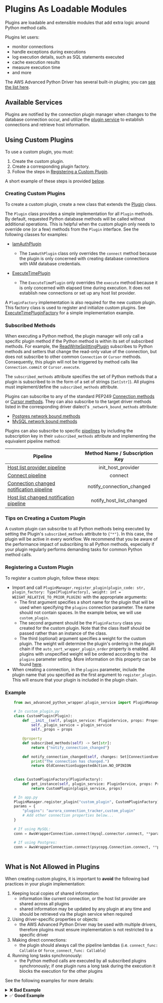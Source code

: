 # Plugins As Loadable Modules
Plugins are loadable and extensible modules that add extra logic around Python method calls.

Plugins let users:
- monitor connections
- handle exceptions during executions
- log execution details, such as SQL statements executed
- cache execution results
- measure execution time
- and more

The AWS Advanced Python Driver has several built-in plugins; you can [see the list here](../../docs/using-the-python-driver/UsingThePythonDriver.md#list-of-available-plugins).

## Available Services

Plugins are notified by the connection plugin manager when changes to the database connection occur, and utilize the [plugin service](./PluginService.md) to establish connections and retrieve host information. 

## Using Custom Plugins

To use a custom plugin, you must:
1. Create the custom plugin.
2. Create a corresponding plugin factory.
3. Follow the steps in [Registering a Custom Plugin](#registering-a-custom-plugin).

A short example of these steps is provided [below](#Example).

### Creating Custom Plugins

To create a custom plugin, create a new class that extends the [Plugin](/aws_advanced_python_wrapper/plugin.py) class.

The `Plugin` class provides a simple implementation for all `Plugin` methods. By default, requested Python database methods will be called without additional operations. This is helpful when the custom plugin only needs to override one (or a few) methods from the `Plugin` interface.
See the following classes for examples:

- [IamAuthPlugin](/aws_advanced_python_wrapper/iam_plugin.py)
    - The `IamAuthPlugin` class only overrides the `connect` method because the plugin is only concerned with creating
      database connections with IAM database credentials.

- [ExecuteTimePlugin](/aws_advanced_python_wrapper/execute_time_plugin.py)
    - The `ExecuteTimePlugin` only overrides the `execute` method because it is only concerned with elapsed time during execution. It does not establish new connections or set up any host list provider.

A `PluginFactory` implementation is also required for the new custom plugin. This factory class is used to register and initialize custom plugins. See [ExecuteTimePluginFactory](/aws_advanced_python_wrapper/execute_time_plugin.py) for a simple implementation example.

### Subscribed Methods

When executing a Python method, the plugin manager will only call a specific plugin method if the Python method is within its set of subscribed methods. For example, the [ReadWriteSplittingPlugin](/aws_advanced_python_wrapper/read_write_splitting_plugin.py) subscribes to Python methods and setters that change the read-only value of the connection, but does not subscribe to other common `Connection` or `Cursor` methods. Consequently, this plugin will not be triggered by method calls like `Connection.commit` or `Cursor.execute`.

The `subscribed_methods` attribute specifies the set of Python methods that a plugin is subscribed to in the form of a set of strings (`Set[str]`). All plugins must implement/define the `subscribed_methods` attribute.

Plugins can subscribe to any of the standard PEP249 [Connection methods](https://peps.python.org/pep-0249/#connection-methods) or [Cursor methods](https://peps.python.org/pep-0249/#cursor-methods). They can also subscribe to the target driver methods listed in the corresponding driver dialect's `_network_bound_methods` attribute:
- [Postgres network bound methods](/aws_advanced_python_wrapper/pg_driver_dialect.py)
- [MySQL network bound methods](/aws_advanced_python_wrapper/mysql_driver_dialect.py)

Plugins can also subscribe to specific [pipelines](./Pipelines.md) by including the subscription key in their `subscribed_methods` attribute and implementing the equivalent pipeline method:

| Pipeline                                                                                            | Method Name / Subscription Key |
|-----------------------------------------------------------------------------------------------------|:------------------------------:|
| [Host list provider pipeline](./Pipelines.md#host-list-provider-pipeline)                           |       init_host_provider       |
| [Connect pipeline](./Pipelines.md#connect-pipeline)                                                 |            connect             |
| [Connection changed notification pipeline](./Pipelines.md#connection-changed-notification-pipeline) |   notify_connection_changed    |
| [Host list changed notification pipeline](./Pipelines.md#host-list-changed-notification-pipeline)   |    notify_host_list_changed    |                                                                      

### Tips on Creating a Custom Plugin

A custom plugin can subscribe to all Python methods being executed by setting the Plugin's `subscribed_methods` attribute to `{"*"}`. In this case, the plugin will be active in every workflow. We recommend that you be aware of the performance impact of subscribing to all Python methods, especially if your plugin regularly performs demanding tasks for common Python method calls.

### Registering a Custom Plugin
To register a custom plugin, follow these steps:
- Import and call `PluginManager.register_plugin(plugin_code: str, plugin_factory: Type[PluginFactory], weight: int = WEIGHT_RELATIVE_TO_PRIOR_PLUGIN)` with the appropriate arguments: 
  - The first argument specifies a short name for the plugin that will be used when specifying the `plugins` connection parameter. The name should not contain spaces. In the example below, we will use `custom_plugin`.
  - The second argument should be the `PluginFactory` class you created for the custom plugin. Note that the class itself should be passed rather than an instance of the class.
  - The third (optional) argument specifies a weight for the custom plugin. The weight will determine the plugin's ordering in the plugin chain if the `auto_sort_wrapper_plugin_order` property is enabled. All plugins with unspecified weight will be ordered according to the `plugins` parameter setting. More information on this property can be found [here](../../docs/using-the-python-driver/UsingThePythonDriver.md#connection-plugin-manager-parameters).
- When creating a connection, in the `plugins` parameter, include the plugin name that you specified as the first argument to `register_plugin`. This will ensure that your plugin is included in the plugin chain.

### Example
```python
    from aws_advanced_python_wrapper.plugin_service import PluginManager

    # In custom_plugin.py
    class CustomPlugin(Plugin):
        def __init__(self, plugin_service: PluginService, props: Properties):
            self._plugin_service = plugin_service
            self._props = props
            
        @property
        def subscribed_methods(self) -> Set[str]:
            return {"notify_connection_changed"}
        
        def notify_connection_changed(self, changes: Set[ConnectionEvent]) -> OldConnectionSuggestedAction:
            print("The connection has changed.")
            return OldConnectionSuggestedAction.NO_OPINION
        
        
    class CustomPluginFactory(PluginFactory):
        def get_instance(self, plugin_service: PluginService, props: Properties) -> Plugin:
            return CustomPlugin(plugin_service, props)

    # In app.py
    PluginManager.register_plugin("custom_plugin", CustomPluginFactory)
    params = {
        "plugins": "aurora_connection_tracker,custom_plugin"
        # Add other connection properties below...
    }
    
    # If using MySQL:
    conn = AwsWrapperConnection.connect(mysql.connector.connect, **params)
    
    # If using Postgres:
    conn = AwsWrapperConnection.connect(psycopg.Connection.connect, **params)
    
```

## What is Not Allowed in Plugins

When creating custom plugins, it is important to **avoid** the following bad practices in your plugin implementation:

1. Keeping local copies of shared information:
   - information like current connection, or the host list provider are shared across all plugins
   - shared information may be updated by any plugin at any time and should be retrieved via the plugin service when required
2. Using driver-specific properties or objects:
   - the AWS Advanced Python Driver may be used with multiple drivers, therefore plugins must ensure implementation is not restricted to a specific driver
3. Making direct connections:
   - the plugin should always call the pipeline lambdas (i.e. `connect_func: Callable` or `force_connect_func: Callable`)
4. Running long tasks synchronously:
   - the Python method calls are executed by all subscribed plugins synchronously; if one plugin runs a long task during the execution it blocks the execution for the other plugins

See the following examples for more details:

<details><summary>❌ <strong>Bad Example</strong></summary>

```python
class BadPlugin(Plugin):
    def __init__(self, plugin_service: PluginService, props: Properties):
        self._plugin_service = plugin_service
        self._props = props

        # Bad Practice #1: keeping local copies of items
        # Plugins should not keep local copies of the host list provider, the topology or the connection.
        # The host list provider is stored in the Plugin Service and can be modified by other plugins,
        # therefore it should be retrieved by accessing plugin_service.host_list_provider when it is needed.
        self._host_list_provider = self._plugin_service.host_list_provider

    def subscribed_methods(self) -> Set[str]:
        return {"*"}

    def connect(
            self,
            target_driver_func: Callable,
            driver_dialect: DriverDialect,
            host_info: HostInfo,
            props: Properties,
            is_initial_connection: bool,
            connect_func: Callable) -> Connection:
        # Bad Practice #2: using driver-specific parameters.
        # Not all drivers support the same configuration parameters. For instance, MySQL Connector/Python uses the
        # "database" parameter to specify which database to connect to, but psycopg uses "dbname".
        if props.get("dbname") is None:
            props["dbname"] = "default_database"

        # Bad Practice #3: Making direct connections
        return psycopg.Connection.connect(**props)
```
</details>

<details><summary>✅ <strong>Good Example</strong></summary>

```python
class GoodPlugin(Plugin):
    def __init__(self, plugin_service: PluginService, props: Properties):
        self._plugin_service = plugin_service
        self._props = props

    def subscribed_methods(self) -> Set[str]:
        return {"*"}

    def execute(self, target: type, method_name: str, execute_func: Callable, *args: Any, **kwargs: Any) -> Any:
        if len(self._plugin_service.all_hosts) == 0:
            # Re-fetch host info if it is empty.
            self._plugin_service.force_refresh_host_list()

        return execute_func()

    def connect(
            self,
            target_driver_func: Callable,
            driver_dialect: DriverDialect,
            host_info: HostInfo,
            props: Properties,
            is_initial_connection: bool,
            connect_func: Callable) -> Connection:
        # Use the DATABASE wrapper property. This property will be converted to the correct target driver property by
        # the current DriverDialect.
        if props.get(WrapperProperties.DATABASE.name) is None:
            props[WrapperProperties.DATABASE.name] = "default_database"

        # Call the pipeline lambda to connect.
        return connect_func()
```
</details>

